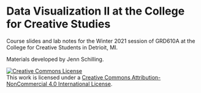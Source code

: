 # Data Visualization II at the College for Creative Studies

Course slides and lab notes for the Winter 2021 session of GRD610A at the College for Creative Students in Detrioit, MI.

Materials developed by Jenn Schilling.

<a rel="license" href="http://creativecommons.org/licenses/by-nc/4.0/">
<img alt="Creative Commons License" style="border-width:0" src="https://i.creativecommons.org/l/by-nc/4.0/88x31.png" /></a>
<br />This work is licensed under a <a rel="license" href="http://creativecommons.org/licenses/by-nc/4.0/">
Creative Commons Attribution-NonCommercial 4.0 International License</a>.
